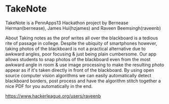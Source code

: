 TakeNote
========
TakeNote is a PennApps13 Hackathon project by Bernease Herman(bernease), James Hui(hzjames) and Raveen Beemsingh(raveenb)

About
Taking notes as the prof writes all over the blackboard is a tedious rite of passage in college. Despite the ubiquity of smartphones however, taking photos of the blackboard is not a practical alternative due to awkward angles, poor focusing & just being plain cumbersome. Our app allows students to snap photos of the blackboard even from the most awkward angle in room & use image processing to make the resulting photo appear as if it's taken directly in front of the blackboard. By using open source computer vision algorithms we can easily automatically detect blackboard borders, post process and have the algorithm stitch together a nice PDF for you automatically in the end.

https://www.hackerleague.org/users/raveenb

